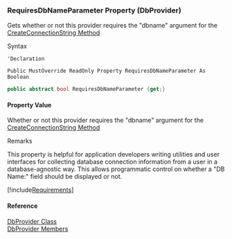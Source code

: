 ﻿### RequiresDbNameParameter Property (DbProvider)

Gets whether or not this provider requires the "dbname" argument for the [CreateConnectionString Method](FChoice.Common~FChoice.Common.Data.DbProvider~CreateConnectionString.md)

Syntax

```vbnet
'Declaration

Public MustOverride ReadOnly Property RequiresDbNameParameter As Boolean
```

```csharp
public abstract bool RequiresDbNameParameter {get;}
```

#### Property Value

Whether or not this provider requires the "dbname" argument for the [CreateConnectionString Method](FChoice.Common~FChoice.Common.Data.DbProvider~CreateConnectionString.md)

Remarks

This property is helpful for application developers writing utilities and user interfaces for collecting database connection information from a user in a database-agnostic way. This allows programmatic control on whether a "DB Name:" field should be displayed or not.

[!include[Requirements](../partials/requirements.md)]

#### Reference

[DbProvider Class](FChoice.Common~FChoice.Common.Data.DbProvider.md)  
[DbProvider Members](FChoice.Common~FChoice.Common.Data.DbProvider_members.md)